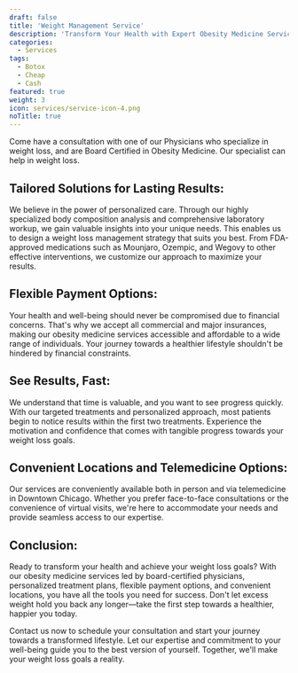 ```yaml
---
draft: false
title: 'Weight Management Service'
description: 'Transform Your Health with Expert Obesity Medicine Services in Downtown Chicago'
categories:
  - Services
tags:
  - Botox
  - Cheap
  - Cash
featured: true
weight: 3
icon: services/service-icon-4.png
noTitle: true
---
```

Come have a consultation with one of our Physicians who specialize in weight loss, and are Board Certified in Obesity Medicine.  Our specialist can help in weight loss.

## Tailored Solutions for Lasting Results:
We believe in the power of personalized care. Through our highly specialized body composition analysis and comprehensive laboratory workup, we gain valuable insights into your unique needs. This enables us to design a weight loss management strategy that suits you best. From FDA-approved medications such as Mounjaro, Ozempic, and Wegovy to other effective interventions, we customize our approach to maximize your results.

## Flexible Payment Options:
Your health and well-being should never be compromised due to financial concerns. That's why we accept all commercial and major insurances, making our obesity medicine services accessible and affordable to a wide range of individuals. Your journey towards a healthier lifestyle shouldn't be hindered by financial constraints.

## See Results, Fast:
We understand that time is valuable, and you want to see progress quickly. With our targeted treatments and personalized approach, most patients begin to notice results within the first two treatments. Experience the motivation and confidence that comes with tangible progress towards your weight loss goals.

## Convenient Locations and Telemedicine Options:
Our services are conveniently available both in person and via telemedicine in Downtown Chicago. Whether you prefer face-to-face consultations or the convenience of virtual visits, we're here to accommodate your needs and provide seamless access to our expertise.

## Conclusion:
Ready to transform your health and achieve your weight loss goals? With our obesity medicine services led by board-certified physicians, personalized treatment plans, flexible payment options, and convenient locations, you have all the tools you need for success. Don't let excess weight hold you back any longer—take the first step towards a healthier, happier you today.

Contact us now to schedule your consultation and start your journey towards a transformed lifestyle. Let our expertise and commitment to your well-being guide you to the best version of yourself. Together, we'll make your weight loss goals a reality.
